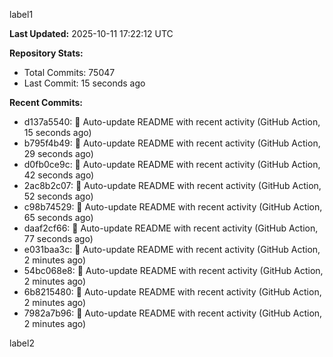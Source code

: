 
label1 
<!-- ACTIVITY_START -->
**Last Updated:** 2025-10-11 17:22:12 UTC

**Repository Stats:**
- Total Commits: 75047
- Last Commit: 15 seconds ago

**Recent Commits:**
- d137a5540: 🤖 Auto-update README with recent activity (GitHub Action, 15 seconds ago)
- b795f4b49: 🤖 Auto-update README with recent activity (GitHub Action, 29 seconds ago)
- d0fb0ce9c: 🤖 Auto-update README with recent activity (GitHub Action, 42 seconds ago)
- 2ac8b2c07: 🤖 Auto-update README with recent activity (GitHub Action, 52 seconds ago)
- c98b74529: 🤖 Auto-update README with recent activity (GitHub Action, 65 seconds ago)
- daaf2cf66: 🤖 Auto-update README with recent activity (GitHub Action, 77 seconds ago)
- e031baa3c: 🤖 Auto-update README with recent activity (GitHub Action, 2 minutes ago)
- 54bc068e8: 🤖 Auto-update README with recent activity (GitHub Action, 2 minutes ago)
- 6b8215480: 🤖 Auto-update README with recent activity (GitHub Action, 2 minutes ago)
- 7982a7b96: 🤖 Auto-update README with recent activity (GitHub Action, 2 minutes ago)
<!-- ACTIVITY_END -->

label2
